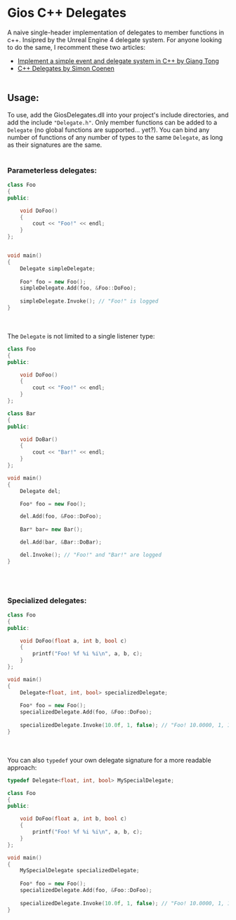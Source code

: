 # Gios C++ Delegates
A naive single-header implementation of delegates to member functions in c++. Insipred by the Unreal Engine 4 delegate system. For anyone looking to do the same, I recomment these two articles:
- [Implement a simple event and delegate system in C++ by Giang Tong](https://tongtunggiang.com/2017/cpp-event-delegate/)
- [C++ Delegates by Simon Coenen](https://tongtunggiang.com/2017/cpp-event-delegate/)
<br></br>
## Usage:
  To use, add the GiosDelegates.dll into your project's include directories, and add the include ``"Delegate.h"``. Only member functions can be added to a ``Delegate`` (no global functions are supported... yet?). You can bind any number of functions of any number of types to the same ``Delegate``, as long as their signatures are the same.
<br></br>
### Parameterless delegates:
```cpp
class Foo
{
public:

    void DoFoo()
    {
        cout << "Foo!" << endl;
    }
};


void main()
{
    Delegate simpleDelegate;
    
    Foo* foo = new Foo();
    simpleDelegate.Add(foo, &Foo::DoFoo);
    
    simpleDelegate.Invoke(); // "Foo!" is logged
}
```
<br></br>
The ``Delegate`` is not limited to a single listener type:
```cpp
class Foo
{
public:

    void DoFoo()
    {
        cout << "Foo!" << endl;
    }
};

class Bar 
{
public:

    void DoBar() 
    {
        cout << "Bar!" << endl;
    }
};

void main()
{
    Delegate del;

    Foo* foo = new Foo();

    del.Add(foo, &Foo::DoFoo);
    
    Bar* bar= new Bar();

    del.Add(bar, &Bar::DoBar);

    del.Invoke(); // "Foo!" and "Bar!" are logged
}
```
<br></br>
### Specialized delegates:
```cpp
class Foo
{
public:

    void DoFoo(float a, int b, bool c)
    {
        printf("Foo! %f %i %i\n", a, b, c);
    }
};

void main()
{
    Delegate<float, int, bool> specializedDelegate;
    
    Foo* foo = new Foo();
    specializedDelegate.Add(foo, &Foo::DoFoo);
    
    specializedDelegate.Invoke(10.0f, 1, false); // "Foo! 10.0000, 1, 1" is logged
}
```
<br></br>
You can also ``typedef`` your own delegate signature for a more readable approach:
```cpp
typedef Delegate<float, int, bool> MySpecialDelegate;

class Foo
{
public:

    void DoFoo(float a, int b, bool c)
    {
        printf("Foo! %f %i %i\n", a, b, c);
    }
};

void main()
{
    MySpecialDelegate specializedDelegate;
    
    Foo* foo = new Foo();
    specializedDelegate.Add(foo, &Foo::DoFoo);
    
    specializedDelegate.Invoke(10.0f, 1, false); // "Foo! 10.0000, 1, 1" is logged
}
```
